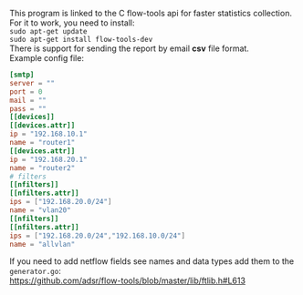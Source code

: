This program is linked to the C flow-tools api for faster statistics collection.<br>For it to work, you need to
 install:<br>
`sudo apt-get update`<br>
`sudo apt-get install flow-tools-dev`<br>
There is support for sending the report by email **csv** file format.<br>
Example config file:<br>
```toml
[smtp]
server = ""
port = 0
mail = ""
pass = ""
[[devices]]
[[devices.attr]]
ip = "192.168.10.1"
name = "router1"
[[devices.attr]]
ip = "192.168.20.1"
name = "router2"
# filters
[[nfilters]]
[[nfilters.attr]]
ips = ["192.168.20.0/24"]
name = "vlan20"
[[nfilters]]
[[nfilters.attr]]
ips = ["192.168.20.0/24","192.168.10.0/24"]
name = "allvlan"
```
If you need to add netflow fields see names and data types add them to the `generator.go`:<br>
https://github.com/adsr/flow-tools/blob/master/lib/ftlib.h#L613
